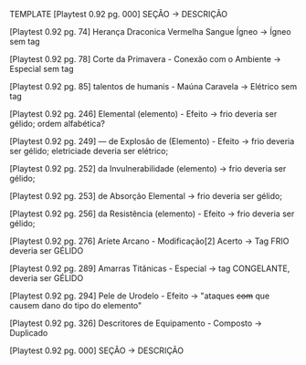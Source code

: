 TEMPLATE
[Playtest 0.92 pg. 000] SEÇÂO -> DESCRIÇÃO

[Playtest 0.92 pg. 74] Herança Draconica Vermelha Sangue Ígneo -> Ígneo sem tag

[Playtest 0.92 pg. 78] Corte da Primavera - Conexão com o Ambiente -> Especial sem tag

[Playtest 0.92 pg. 85] talentos de humanis - Maúna Caravela -> Elétrico sem tag

[Playtest 0.92 pg. 246] Elemental (elemento) - Efeito -> frio deveria ser gélido; ordem alfabética?

[Playtest 0.92 pg. 249] — de Explosão de (Elemento) - Efeito -> frio deveria ser gélido; eletriciade deveria ser elétrico;

[Playtest 0.92 pg. 252] da Invulnerabilidade (elemento) -> frio deveria ser gélido;

[Playtest 0.92 pg. 253] de Absorção Elemental -> frio deveria ser gélido;

[Playtest 0.92 pg. 256] da Resistência (elemento) - Efeito -> frio deveria ser gélido;

[Playtest 0.92 pg. 276] Aríete Arcano - Modificação[2] Acerto -> Tag FRIO deveria ser GÉLIDO

[Playtest 0.92 pg. 289] Amarras Titânicas - Especial -> tag CONGELANTE, deveria ser GÉLIDO

[Playtest 0.92 pg. 294] Pele de Urodelo - Efeito -> "ataques ~~com~~ que causem dano do tipo do elemento"

[Playtest 0.92 pg. 326] Descritores de Equipamento - Composto -> Duplicado

[Playtest 0.92 pg. 000] SEÇÂO -> DESCRIÇÃO
